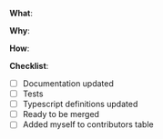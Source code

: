 <!--
Thanks for your interest in the project. Bugs filed and PRs submitted are appreciated!

Please make sure that you are familiar with and follow the Code of Conduct for
this project (found in the CODE_OF_CONDUCT.md file).

Also, please make sure you're familiar with and follow the instructions in the
contributing guidelines (found in the CONTRIBUTING.md file).

If you're new to contributing to open source projects, you might find this free
video course helpful: http://kcd.im/pull-request

Please fill out the information below to expedite the review and (hopefully)
merge of your pull request!
-->


**What**:

<!-- What changes are being made? (What feature/bug is being fixed here?) -->

**Why**:

<!-- Why are these changes necessary? -->

**How**:

<!-- How were these changes implemented? -->

**Checklist**:

<!-- Have you done all of these things?  -->

<!--
To check an item, place an "x" in the box like so: "- [x] Documentation"
Remove any items that are relevant to your changes
-->

- [ ] Documentation updated
- [ ] Tests
- [ ] Typescript definitions updated
- [ ] Ready to be merged
      <!-- In your opinion, is this ready to be merged as soon as it's reviewed? -->
- [ ] Added myself to contributors table
      <!-- this is optional, see the contributing guidelines for instructions -->

<!-- feel free to add additional comments -->

